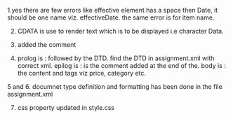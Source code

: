 <!--
  Name: Bhupinder Singh Virdi   Student#: N01435365
-->

1.yes there are few errors like effective element has a space then Date, it should be one name viz. effectiveDate.
the same error is for item name.

2. CDATA is use to render text which is to be displayed i.e character Data.

3. added the comment

4. prolog is : <?xml version="1.0" encoding="UTF-8" standalone="yes" ?> followed by the DTD. find the DTD in assignment.xml with correct xml.
    epilog is : is the comment added at the end of the.
    body is : the content and tags viz price, category etc.

5 and 6. documnet type definition and formatting has been done in the file assignment.xml

7. css property updated in style.css
